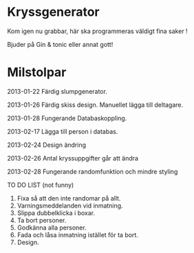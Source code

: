 ﻿Kryssgenerator
==============
Kom igen nu grabbar, här ska programmeras väldigt fina saker ! 

Bjuder på Gin & tonic eller annat gott!

Milstolpar
==============
2013-01-22 Färdig slumpgenerator.

2013-01-26 Färdig skiss design. Manuellet lägga till deltagare.

2013-01-28 Fungerande Databaskoppling.

2013-02-17 Lägga till person i databas.

2013-02-24 Design ändring

2013-02-26 Antal kryssuppgifter går att ändra

2013-02-28 Fungerande randomfunktion och mindre styling


TO DO LIST (not funny)
1. Fixa så att den inte randomar på allt.
2. Varningsmeddelanden vid inmatning.
3. Slippa dubbelklicka i boxar.
4. Ta bort personer.
5. Godkänna alla personer.
6. Fada och låsa inmatning istället för ta bort.
7. Design.

